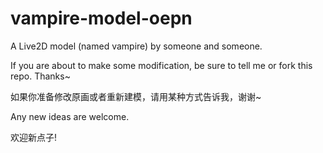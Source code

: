 # vampire-model-oepn

A Live2D model (named vampire) by someone and someone.

If you are about to make some modification, be sure to tell me or fork this repo. Thanks~

如果你准备修改原画或者重新建模，请用某种方式告诉我，谢谢~

Any new ideas are welcome.

欢迎新点子!

